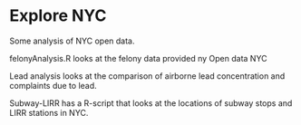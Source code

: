 # Explore NYC
Some analysis of NYC open data.

felonyAnalysis.R looks at the felony data provided ny Open data NYC
 
Lead analysis looks at the comparison of airborne lead concentration and complaints due to lead.
 
Subway-LIRR has a R-script that looks at the locations of subway stops and LIRR stations in NYC.
 
